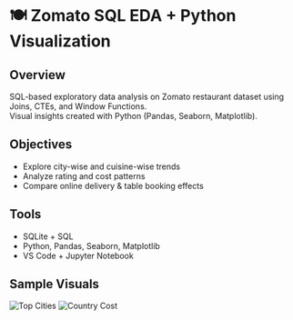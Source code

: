 # 🍽️ Zomato SQL EDA + Python Visualization

## Overview
SQL-based exploratory data analysis on Zomato restaurant dataset using Joins, CTEs, and Window Functions.  
Visual insights created with Python (Pandas, Seaborn, Matplotlib).

## Objectives
- Explore city-wise and cuisine-wise trends
- Analyze rating and cost patterns
- Compare online delivery & table booking effects

## Tools
- SQLite + SQL
- Python, Pandas, Seaborn, Matplotlib
- VS Code + Jupyter Notebook

## Sample Visuals
![Top Cities](visuals/top_cities.png)
![Country Cost](visuals/country_cost.png)